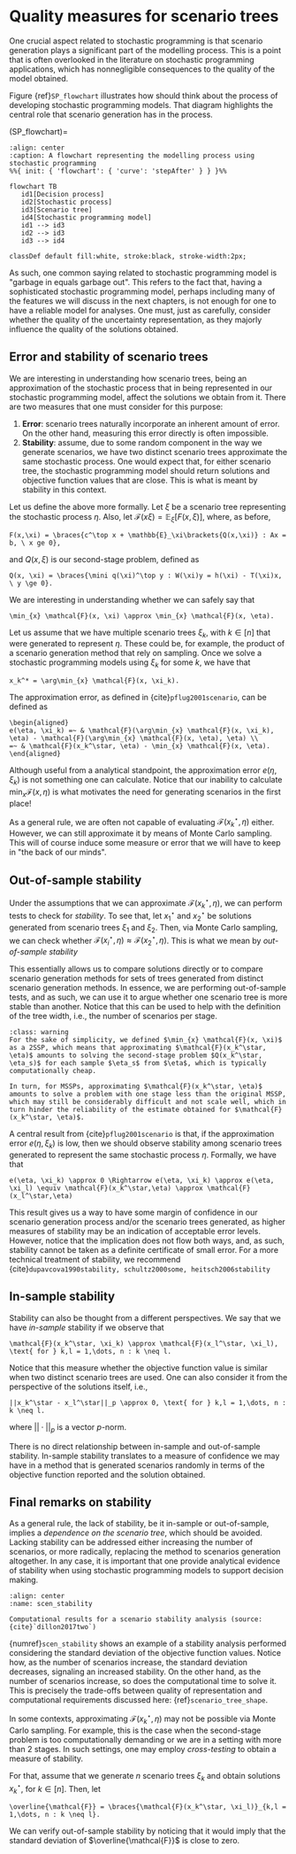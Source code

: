 # Quality measures for scenario trees

One crucial aspect related to stochastic programming is that scenario generation plays a significant part of the modelling process. This is a point that is often overlooked in the literature on stochastic programming applications, which has nonnegligible consequences to the quality of the model obtained.

Figure {ref}`SP_flowchart` illustrates how should think about the process of developing stochastic programming models. That diagram highlights the central role that scenario generation has in the process.

(SP_flowchart)=
```{mermaid}
:align: center
:caption: A flowchart representing the modelling process using stochastic programming
%%{ init: { 'flowchart': { 'curve': 'stepAfter' } } }%%

flowchart TB
   id1[Decision process]
   id2[Stochastic process]
   id3[Scenario tree]
   id4[Stochastic programming model]
   id1 --> id3
   id2 --> id3
   id3 --> id4

classDef default fill:white, stroke:black, stroke-width:2px;
```

As such, one common saying related to stochastic programming model is "garbage in equals garbage out". This refers to the fact that, having a sophisticated stochastic programming model, perhaps including many of the features we will discuss in the next chapters, is not enough for one to have a reliable model for analyses. One must, just as carefully, consider whether the quality of the uncertainty representation, as they majorly influence the quality of the solutions obtained. 

## Error and stability of scenario trees

We are interesting in understanding how scenario trees, being an approximation of the stochastic process that in being represented in our stochastic programming model, affect the solutions we obtain from it. There are two measures that one must consider for this purpose:

1. **Error**: scenario trees naturally incorporate an inherent amount of error. On the other hand, measuring this error directly is often impossible.
2. **Stability**: assume, due to some random component in the way we generate scenarios, we have two distinct scenario trees approximate the same stochastic process. One would expect that, for either scenario tree, the stochastic programming model should return solutions and objective function values that are close. This is what is meant by stability in this context.

Let us define the above more formally. Let $\xi$ be a scenario tree representing the stochastic process $\eta$. Also, let $\mathcal{F}(x \xi) = \mathbb{E}_\xi[F(x,\xi)]$, where, as before,

```{math}
F(x,\xi) = \braces{c^\top x + \mathbb{E}_\xi\brackets{Q(x,\xi)} : Ax = b, \ x ge 0}, 
```

and $Q(x,\xi)$ is our second-stage problem, defined as

```{math}
Q(x, \xi) = \braces{\mini q(\xi)^\top y : W(\xi)y = h(\xi) - T(\xi)x, \ y \ge 0}.
```

We are interesting in understanding whether we can safely say that

```{math}
\min_{x} \mathcal{F}(x, \xi) \approx \min_{x} \mathcal{F}(x, \eta).
```

Let us assume that we have multiple scenario trees $\xi_k$, with $k \in [n]$ that were generated to represent $\eta$. These could be, for example, the product of a scenario generation method that rely on sampling. Once we solve a stochastic programming models using $\xi_k$ for some $k$, we have that

```{math}
x_k^* = \arg\min_{x} \mathcal{F}(x, \xi_k).
```

The approximation error, as defined in {cite}`pflug2001scenario`, can be defined as

```{math}
\begin{aligned}
e(\eta, \xi_k) =~ & \mathcal{F}(\arg\min_{x} \mathcal{F}(x, \xi_k), \eta) - \mathcal{F}(\arg\min_{x} \mathcal{F}(x, \eta), \eta) \\
=~ & \mathcal{F}(x_k^\star, \eta) - \min_{x} \mathcal{F}(x, \eta).
\end{aligned}
```

Although useful from a analytical standpoint, the approximation error $e(\eta, \xi_k)$ is not something one can calculate. Notice that our inability to calculate $\min_{x} \mathcal{F}(x, \eta)$ is what motivates the need for generating scenarios in the first place!

As a general rule, we are often not capable of evaluating $\mathcal{F}(x_k^\star, \eta)$ either. However, we can still approximate it by means of Monte Carlo sampling. This will of course induce some measure or error that we will have to keep in "the back of our minds".

## Out-of-sample stability

Under the assumptions that we can approximate $\mathcal{F}(x_k^\star, \eta)$, we can perform tests to check for *stability*. To see that, let $x_1^\star$ and $x_2^\star$ be solutions generated from scenario trees $\xi_1$ and $\xi_2$. Then, via Monte Carlo sampling, we can check whether $\mathcal{F}(x_i^\star, \eta) \approx \mathcal{F}(x_2^\star, \eta)$. This is what we mean by *out-of-sample stability*

This essentially allows us to compare solutions directly or to compare scenario generation methods for sets of trees generated from distinct scenario generation methods. In essence, we are performing out-of-sample tests, and as such, we can use it to argue whether one scenario tree is more stable than another. Notice that this can be used to help with the definition of the tree width, i.e., the number of scenarios per stage.

```{admonition} Scenario generation for 2SSP and MSSP
:class: warning
For the sake of simplicity, we defined $\min_{x} \mathcal{F}(x, \xi)$ as a 2SSP, which means that approximating $\mathcal{F}(x_k^\star, \eta)$ amounts to solving the second-stage problem $Q(x_k^\star, \eta_s)$ for each sample $\eta_s$ from $\eta$, which is typically computationally cheap.

In turn, for MSSPs, approximating $\mathcal{F}(x_k^\star, \eta)$ amounts to solve a problem with one stage less than the original MSSP, which may still be considerably difficult and not scale well, which in turn hinder the reliability of the estimate obtained for $\mathcal{F}(x_k^\star, \eta)$.
```

A central result from {cite}`pflug2001scenario` is that, if the approximation error $e(\eta, \xi_k)$ is low, then we should observe stability among scenario trees generated to represent the same stochastic process $\eta$. Formally, we have that

```{math}
e(\eta, \xi_k) \approx 0 \Rightarrow e(\eta, \xi_k) \approx e(\eta, \xi_l) \equiv \mathcal{F}(x_k^\star,\eta) \approx \mathcal{F}(x_l^\star,\eta)
```

This result gives us a way to have some margin of confidence in our scenario generation process and/or the scenario trees generated, as higher measures of stability may be an indication of acceptable error levels. However, notice that the implication does not flow both ways, and, as such, stability cannot be taken as a definite certificate of small error. For a more technical treatment of stability, we recommend {cite}`dupavcova1990stability, schultz2000some, heitsch2006stability`

## In-sample stability

Stability can also be thought from a different perspectives. We say that we have *in-sample* stability if we observe that

```{math}
\mathcal{F}(x_k^\star, \xi_k) \approx \mathcal{F}(x_l^\star, \xi_l), \text{ for } k,l = 1,\dots, n : k \neq l.
```

Notice that this measure whether the objective function value is similar when two distinct scenario trees are used. One can also consider it from the perspective of the solutions itself, i.e.,

```{math}
||x_k^\star - x_l^\star||_p \approx 0, \text{ for } k,l = 1,\dots, n : k \neq l.
```

where $|| \cdot ||_p$ is a vector $p$-norm.

There is no direct relationship between in-sample and out-of-sample stability. In-sample stability translates to a measure of confidence we may have in a method that is generated scenarios randomly in terms of the objective function reported and the solution obtained.

## Final remarks on stability

As a general rule, the lack of stability, be it in-sample or out-of-sample, implies a *dependence on the scenario tree*, which should be avoided. Lacking stability can be addressed either increasing the number of scenarios, or more radically, replacing the method to scenarios generation altogether. In any case, it is important that one provide analytical evidence of stability when using stochastic programming models to support decision making.

```{figure} ../figures/scen_stability.svg
:align: center
:name: scen_stability

Computational results for a scenario stability analysis (source: {cite}`dillon2017two`)
```

{numref}`scen_stability` shows an example of a stability analysis performed considering the standard deviation of the objective function values. Notice how, as the number of scenarios increase, the standard deviation decreases, signaling an increased stability. On the other hand, as the number of scenarios increase, so does the computational time to solve it. This is precisely the trade-offs between quality of representation and computational requirements discussed here: {ref}`scenario_tree_shape`.

In some contexts, approximating $\mathcal{F}(x_k^\star, \eta)$ may not be possible via Monte Carlo sampling. For example, this is the case when the second-stage problem is too computationally demanding or we are in a setting with more than 2 stages. In such settings, one may employ *cross-testing* to obtain a measure of stability. 

For that, assume that we generate $n$ scenario trees $\xi_k$ and obtain solutions $x_k^\star$, for $k \in [n]$. Then, let

```{math}
\overline{\mathcal{F}} = \braces{\mathcal{F}(x_k^\star, \xi_l)}_{k,l = 1,\dots, n : k \neq l}.
```

We can verify out-of-sample stability by noticing that it would imply that the standard deviation of $\overline{\mathcal{F}}$ is close to zero.
